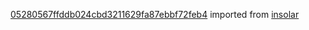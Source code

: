 [05280567ffddb024cbd3211629fa87ebbf72feb4](https://github.com/insolar/insolar/commit/05280567ffddb024cbd3211629fa87ebbf72feb4) imported from [insolar](https://github.com/insolar/insolar)
